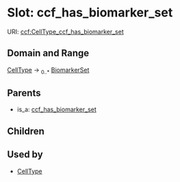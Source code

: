 
# Slot: ccf_has_biomarker_set



URI: [ccf:CellType_ccf_has_biomarker_set](http://purl.org/ccf/CellType_ccf_has_biomarker_set)


## Domain and Range

[CellType](CellType.md) &#8594;  <sub>0..\*</sub> [BiomarkerSet](BiomarkerSet.md)

## Parents

 *  is_a: [ccf_has_biomarker_set](ccf_has_biomarker_set.md)

## Children


## Used by

 * [CellType](CellType.md)
